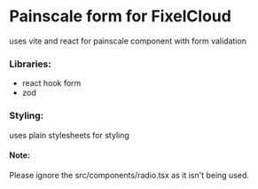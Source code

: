 # Painscale form for FixelCloud

uses vite and react for painscale component with form validation

### Libraries:
 - react hook form
 - zod


### Styling:

uses plain stylesheets for styling

#### Note:

Please ignore the src/components/radio.tsx as it isn't being used.


